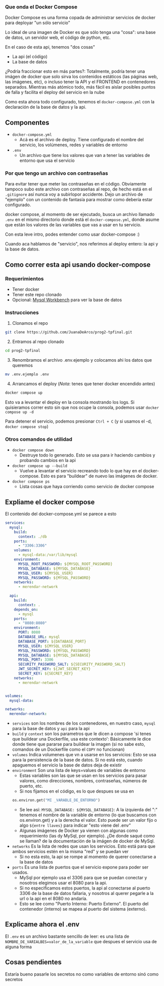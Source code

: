 ### Que onda el Docker Compose

Docker Compose es una forma copada de administrar servicios de docker para deployar "un sólo servicio"

Lo ideal de una imagen de Docker es que sólo tenga una "cosa": una base de datos, un servidor web, el código de python, etc.

En el caso de esta api, tenemos "dos cosas"

* La api (el código)
* La base de datos

¿Podría fraccionar esto en más partes?: Totalmente, podría tener una imágen de docker que solo sirva los contenidos estáticos (las páginas web, las imágenes, etc), o incluso tener la API y el FRONTEND en contenedores separados. Mientras más atómico todo, más fácil es aislar posibles puntos de falla y facilita el deploy del servicio en la nube

Como esta ahora todo configurado, tenemos el `docker-compose.yml` con la declaración de la base de datos y la api.

## Componentes

* `docker-compose.yml`
  * Acá es el archivo de deploy. Tiene configurado el nombre del servicio, los volúmenes, redes y variables de entorno
* `.env`
  * Un archivo que tiene los valores que van a tener las variables de entorno que usa el servicio

### Por que tengo un archivo con contraseñas
Para evitar tener que meter las contraseñas en el código. Obviamente tampoco subo este archivo con contraseñas al repo, de hecho está en el `.gitignore` así nunca voy a subirlopor accidente. Dejo un archivo de "ejemplo" con un contenido de fantasía para mostrar como debería estar configurado.

docker compose, al momento de ser ejecutado, busca un archivo llamado `.env` en el mismo directorio donde está el `docker-compose.yml`, donde asume que están los valores de las variables que vas a usar en tu servicio.

Con esta leve intro, podes entender como usar docker-compose :)

Cuando aca hablamos de "servicio", nos referimos al deploy entero: la api y la base de datos.

## Como correr esta api usando docker-compose

### Requerimientos
* Tener docker
* Tener este repo clonado
* Opcional: [Mysql Workbench](https://dev.mysql.com/downloads/workbench/) para ver la base de datos

### Instrucciones

1. Clonamos el repo
  ```bash
git clone https://github.com/JuanaDeArco/prog2-tpfinal.git
```
2. Entramos al repo clonado
  ```bash
  cd prog2-tpfinal
  ```
3. Renombramos el archivo .env.ejemplo y colocamos ahi los datos que queremos
  ```bash
  mv .env.ejemplo .env
  ```
4. Arrancamos el deploy (*Nota*: tenes que tener docker encendido antes)
  ```bash
  docker compose up
  ```
Esto va a levantar el deploy en la consola mostrando los logs. Si quisieramos correr esto sin que nos ocupe la consola, podemos usar `docker compose up -d`

Para detener el servicio, podemos presionar `Ctrl + C` (y si usamos el -d, `docker compose stop`)

### Otros comandos de utilidad

* `docker compose down`
  * Destruye todo lo generado. Esto se usa para ir haciendo cambios y probando cambios en la api
* `docker compose up --build`
  * Vuelve a levantar el servicio recreando todo lo que hay en el docker-compose. Esto es para "buildear" de nuevo las imágenes de docker.
* `docker compose ps`
  * Lista cosas que haya corriendo como servicio de docker compose

## Expliame el docker compose
El contenido del docker-compose.yml se parece a esto
```yaml
services:
  mysql:
    build:
      context: ./db
    ports:
      - "3306:3306"
    volumes:
      - mysql-data:/var/lib/mysql
    environment:
      MYSQL_ROOT_PASSWORD: ${MYSQL_ROOT_PASSWORD}
      MYSQL_DATABASE: ${MYSQL_DATABASE}
      MYSQL_USER: ${MYSQL_USER}
      MYSQL_PASSWORD: ${MYSQL_PASSWORD}
    networks:
      - merendar-network

  api:
    build:
      context: .
    depends_on:
      - mysql
    ports:
      - "8080:8080"
    environment:
      PORT: 8080
      DATABASE_URL: mysql
      DATABASE_PORT: ${DATABASE_PORT}
      MYSQL_USER: ${MYSQL_USER}
      MYSQL_PASSWORD: ${MYSQL_PASSWORD}
      MYSQL_DATABASE: ${MYSQL_DATABASE}
      MYSQL_PORT: 3306
      SECURITY_PASSWORD_SALT: ${SECURITY_PASSWORD_SALT}
      JWT_SECRET_KEY: ${JWT_SECRET_KEY}
      SECRET_KEY: ${SECRET_KEY}
    networks:
      - merendar-network


volumes:
  mysql-data:

networks:
  merendar-network: 
```
* `services` son los nombres de los contenedores, en nuestro caso, `mysql` para la base de datos y `api` para la api
* `build` y `context` son los parametros que le dicen a compose 'si tenes que buildear una Dockerfile, usa este contexto': Básicamente le dice donde tiene que pararse para buildear la imagen (si no sabe esto, comandos de un Dockerfile como el `COPY` no funcionan)
* `volumes` Indica volumenes que vn a usarse en los servicios: Esto se usa para la persistencia de la base de datos. Si no está esto, cuando apaguemos el servicio la base de datos deja de existir
* `environment` Son una lista de keys=values de variables de entorno
  * Estas variables son las que se usan en los servicios para pasar valores, como direcciones, nombres, contraseñas, números de puerto, etc.
  * Si nos fijamos en el código, es lo que despues se usa en 
  ```python
  os.environ.get("MI _VARABLE_DE_ENTORNO")
  ```
  * Se lee así: `MYSQL_DATABASE: ${MYSQL_DATABASE}`: A la izquierda del ":" tenemos el nombre de la variable de entorno (lo que buscamos con os.environ.get) y a la derecha el valor. Esto puede ser un valor fijo o algo `${entre llaves}` para indicar "esto viene del .env"
  * Algunas imágenes de Docker ya vienen con algunas como requerimiento (las dy MySql, por ejemplo). ¿De donde saqué como se llaman? de la documentación de la imágen de docker de MySql.
* `networks` Es la lista de redes que usan los servicios. Esto está para que ambos servicios estén en la misma "red" y se puedan ver
  * Si no esta esto, la api se rompe al momento de querer conectarse a la base de datos
* `ports` Es una lista de puertos que el servicio expone para poder ser usados.
  * MySql por ejemplo usa el 3306 para que se puedan conectar y nosotros elegimos usar el 8080 para la api.
  * Si no especificamos estos puertos, la api al conectarse al puerto 3306 de la base de datos fallaria, y nosotros al querer pegarle a la url o la api en el 8080 no andaría.
  * Esto se lee como "Puerto Interno: Puerto Externo". El puerto del contenedor (interno) se mapea al puerto del sistema (externo). 

## Explicame ahora el .env
El `.env` es un archivo bastante sencillo de leer: es una lista de `NOMBRE_DE_VARIALBES=valor_de_la_variable` que despues el servicio usa de alguna forma


## Cosas pendientes
Estaría bueno pasarle los secretos no como variables de entorno sinó como secretos